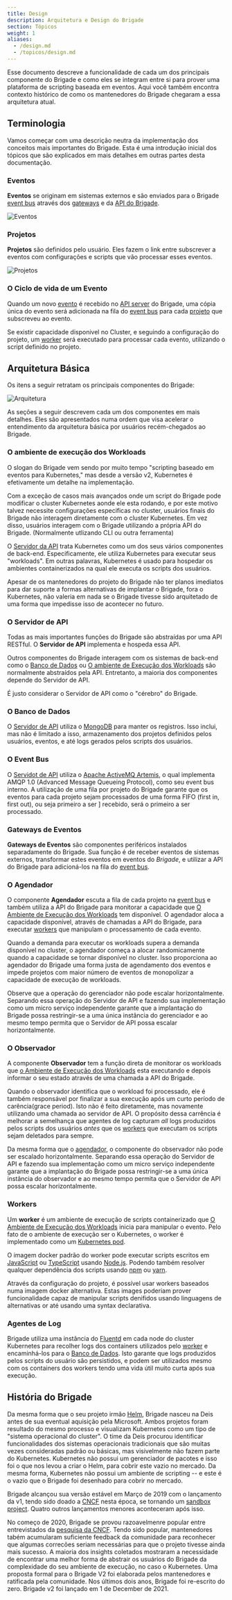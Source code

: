 ```yaml
---
title: Design
description: Arquitetura e Design do Brigade
section: Tópicos
weight: 1
aliases:
  - /design.md
  - /topicos/design.md
---
```


Esse documento descreve a funcionalidade de cada um dos principais componente do Brigade e 
como eles se integram entre si para prover uma plataforma de scripting baseada em 
eventos. Aqui você também encontra contexto histórico de como os mantenedores do Brigade chegaram a essa arquitetura atual.

## Terminologia

Vamos começar com uma descrição neutra da implementação dos conceitos mais
importantes do Brigade. Esta é uma introdução inicial dos tópicos que são explicados
em mais detalhes em outras partes desta documentação.

### Eventos

__Eventos__ se originam em sistemas externos e são enviados para o Brigade
[event bus](#o-event-bus) através dos [gateways](#gateways-de-eventos) e da
[API do Brigade](#o-servidor-de-api).

![Eventos](/img/design-events.png)

### Projetos

__Projetos__ são definidos pelo usuário. Eles fazem o link entre subscrever a eventos com configurações e scripts que vão processar esses eventos.

![Projetos](/img/design-projects.png)

### O Ciclo de vida de um Evento

Quando um novo [evento](#eventos) é recebido no [API server](#o-servidor-de-api)
do Brigade, uma cópia única do evento será adicionada na fila do [event bus](#o-event-bus)
para cada [projeto](#projetos) que subscreveu ao evento.

Se existir capacidade disponivel no Cluster, e seguindo a configuração do projeto, um [worker](#workers)
será executado para processar cada evento, utilizando o script definido no projeto.

## Arquitetura Básica

Os itens a seguir retratam os principais componentes do Brigade:

![Arquitetura](/img/design-architecture.png)

As seções a seguir descrevem cada um dos componentes em mais detalhes. Eles
são apresentados numa ordem que visa acelerar o entendimento da arquitetura
básica por usuários recém-chegados ao Brigade.

### O ambiente de execução dos Workloads

O slogan do Brigade vem sendo por muito tempo "scripting baseado em eventos para Kubernetes,"
mas desde a versão v2, Kubernetes é efetivamente um detalhe na implementação.

Com a exceção de casos mais avançados onde um script do Brigade pode modificar
o cluster Kubernetes aonde ele esta rodando, e por este motivo talvez necessite
configurações especificas no cluster, usuários finais do Brigade não interagem 
diretamente com o cluster Kubernetes. Em vez disso, usuários interagem com o Brigade
utilizando a própria API do Brigade. (Normalmente utlizando CLI ou outra ferramenta)

O [Servidor da API](#o-servidor-de-api) trata Kubernetes como um dos seus vários
componentes de back-end. Especificamente, ele utiliza Kubernetes para executar
seus "workloads". Em outras palavras, Kubernetes é usado para hospedar os ambientes
containerizados na qual ele executa os scripts dos usuários.

Apesar de os mantenedores do projeto do Brigade não ter planos imediatos para dar
suporte a formas alternativas de implantar o Brigade, fora o Kubernetes, não valeria
em nada se o Brigade tivesse sido arquitetado de uma forma que impedisse isso de
acontecer no futuro.

### O Servidor de API

Todas as mais importantes funções do Brigade são abstraídas por uma API RESTful.
O __Servidor de API__ implementa e hospeda essa API.

Outros componentes do Brigade interagem com os sistemas de back-end como o
[Banco de Dados](#o-banco-de-dados) ou [O ambiente de Execução dos Workloads](#o-ambiente-de-execução-dos-workloads)
são normalmente abstraídos pela API. Entretanto, a maioria dos componentes depende
do Servidor de API.

É justo considerar o Servidor de API como o "cérebro" do Brigade.

### O Banco de Dados

O [Servidor de API](#o-servidor-de-api) utiliza o [MongoDB](https://www.mongodb.com/)
para manter os registros. Isso inclui, mas não é limitado a isso, armazenamento dos
projetos definidos pelos usuários, eventos, e até logs gerados pelos scripts dos usuários.

### O Event Bus

O [Servidot de API](#o-servidor-de-api) utiliza o
[Apache ActiveMQ Artemis](https://activemq.apache.org/components/artemis/),
o qual implementa AMQP 1.0 (Advanced Message Queueing Protocol), como seu event bus
interno. A utilização de uma fila por projeto do Brigade garante que os eventos para cada
projeto sejam processados de uma forma FIFO (first in, first out), ou seja primeiro a ser ]
recebido, será o primeiro a ser processado.

### Gateways de Eventos

__Gateways de Eventos__ são componentes periféricos instalados separadamente do
Brigade. Sua função é de receber eventos de sistemas externos, transformar estes eventos
em eventos do _Brigade_, e utilizar a API do Brigade para adicioná-los na fila do
[event bus](#o-event-bus).

### O Agendador

O componente __Agendador__ escuta a fila de cada projeto na [event bus](#o-event-bus)
e também utiliza a API do Brigade para monitorar a capacidade que 
[O Ambiente de Execução dos Workloads](#o-ambiente-de-execução-dos-workloads) tem disponível.
O agendador aloca a capacidade disponível, através de chamadas a API do Brigade, para executar
[workers](#workers) que manipulam o processamento de cada evento.

Quando a demanda para executar os workloads supera a demanda disponível no cluster,
o agendador começa a alocar randomicamente quando a capacidade se tornar disponível
no cluster. Isso proporciona ao agendador do Brigade uma forma justa de agendamento
dos eventos e impede projetos com maior número de eventos de monopolizar a capacidade
de execução de workloads.

Observe que a operação do gerenciador não pode escalar horizontalmente. Separando
essa operação do Servidor de API e fazendo sua implementação como um micro serviço
independente garante que a implantação do Brigade possa restringir-se a uma única
instância do gerenciador e ao mesmo tempo permita que o Servidor de API possa
escalar horizontalmente.

### O Observador

A componente __Observador__ tem a função direta de monitorar os workloads que 
[o Ambiente de Execução dos Workloads](#o-ambiente-de-execução-dos-workloads) esta
executando e depois informar o seu estado através de uma chamada a API do Brigade.

Quando o observador identifica que o workload foi processado, ele é também responsável
por finalizar a sua execução após um curto período de carência(grace period). Isto não
é feito diretamente, mas novamente utilizando uma chamada ao servidor de API. O propósito
dessa carrência é melhorar a semelhança que agentes de log capturam _all_ logs produzidos
pelos scripts dos usuários _antes_ que os [workers](#workers) que executam os scripts sejam
deletados para sempre.

Da mesma forma que o [agendador](#o-agendador), o componente do observador não pode ser
escalado horizontalmente. Separando essa operação do Servidor de API e fazendo sua
implementação como um micro serviço independente garante que a implantação do Brigade
possa restringir-se a uma única instância do observador e ao mesmo tempo permita que o
Servidor de API possa escalar horizontalmente.

### Workers

Um __worker__ é um ambiente de execução de scripts containerizado que
[O Ambiente de Execução dos Workloads](#o-ambiente-de-execução-dos-workloads) inicia
para manipular o evento. Pelo fato de o ambiente de execução ser o Kubernetes, o worker
é implementado como um [Kubernetes pod](https://kubernetes.io/docs/concepts/workloads/pods/).

O imagem docker padrão do worker pode executar scripts escritos em
[JavaScript](https://en.wikipedia.org/wiki/JavaScript) ou
[TypeScript](https://www.typescriptlang.org/) usando
[Node.js](https://nodejs.org/). Podendo também resolver qualquer dependência dos
scripts usando
[npm](https://nodejs.org/en/knowledge/getting-started/npm/what-is-npm/) ou
[yarn](https://yarnpkg.com/).

Através da configuração do projeto, é possível usar workers baseados numa imagem docker
alternativa. Estas images poderiam prover funcionalidade capaz de manipular scripts denifidos
usando linguagens de alternativas or até usando uma syntax declarativa.

### Agentes de Log

Brigade utiliza uma instância do [Fluentd](https://www.fluentd.org/) em cada node do
cluster Kubernetes para recolher logs dos containers utilizados pelo [worker](#workers) 
e encaminhá-los para o [Banco de Dados](#o-banco-de-dados). Isto garante que logs produzidos 
pelos scripts do usuário são persistidos, e podem ser utilizados mesmo com os containers dos 
workers tendo uma vida útil muito curta após sua execução.

## História do Brigade

Da mesma forma que o seu projeto irmão [Helm](https://helm.sh/), Brigade nasceu na Deis
antes de sua eventual aquisição pela Microsoft. Ambos projetos foram resultado
do mesmo processo e visualizam Kubernetes como um tipo de "sistema operacional
do cluster". O time da Deis procurou identificar funcionalidades dos sistemas
operacionais tradicionais que são muitas vezes consideradas padrão ou básicas,
mas visivelmente não fazem parte do Kubernetes. Kubernetes não possui
um gerenciador de pacotes e isso foi o que nos levou a criar o Helm, para cobrir
este vazio no mercado. Da mesma forma, Kubernetes não possui um ambiente de
scripting -- e este é o vazio que o Brigade foi desenhado para cobrir no mercado.

Brigade alcançou sua versão estável em Março de 2019 com o lançamento da v1, tendo sido doado a
[CNCF](https://www.cncf.io/) nesta época, se tornando um
[sandbox project](https://www.cncf.io/sandbox-projects/). Quatro outros lançamentos menores
aconteceram após isso.

No começo de 2020, Brigade se provou razoavelmenre popular entre entrevistados da
[pesquisa da CNCF](https://www.cncf.io/wp-content/uploads/2020/08/CNCF_Survey_Report.pdf).
Tendo sido popular, mantenedores tabém acumularam suficiente feedback da comunidade para
reconhecer que algumas correcões seriam necessárias para que o projeto tivesse ainda mais
sucesso. A maioria dos insights coletados mostraram a necessidade de encontrar uma melhor
forma de abstrair os usuários do Brigade da complexidade do seu ambiente de execução, no
caso o Kubernetes. Uma proposta formal para o Brigade V2 foi elaborada pelos mantenedores
e ratificada pela comunidade. Nos últimos dois anos, Brigade foi re-escrito do zero. Brigade
v2 foi lançado em 1 de December de 2021.